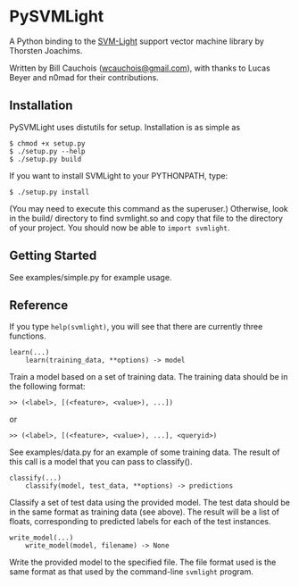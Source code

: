 PySVMLight
==========

A Python binding to the [SVM-Light](http://svmlight.joachims.org/) support vector machine library by Thorsten Joachims.

Written by Bill Cauchois (<wcauchois@gmail.com>), with thanks to Lucas Beyer and n0mad for their contributions.

Installation
------------
PySVMLight uses distutils for setup. Installation is as simple as

    $ chmod +x setup.py
    $ ./setup.py --help
    $ ./setup.py build

If you want to install SVMLight to your PYTHONPATH, type:

    $ ./setup.py install

(You may need to execute this command as the superuser.) Otherwise, look in the build/ directory to find svmlight.so and copy that file to the directory of your project. You should now be able to `import svmlight`.

Getting Started
---------------
See examples/simple.py for example usage.

Reference
---------

If you type `help(svmlight)`, you will see that there are currently three functions.

    learn(...)
        learn(training_data, **options) -> model

Train a model based on a set of training data. The training data should be in the following format:

    >> (<label>, [(<feature>, <value>), ...])

or

    >> (<label>, [(<feature>, <value>), ...], <queryid>)

See examples/data.py for an example of some training data. The result of this call is a model that you can pass to classify().

    classify(...)
        classify(model, test_data, **options) -> predictions

Classify a set of test data using the provided model. The test data should be in the same format as training data (see above). The result will be a list of floats, corresponding to predicted labels for each of the test instances.

    write_model(...)
        write_model(model, filename) -> None

Write the provided model to the specified file. The file format used is the same format as that used by the command-line `svmlight` program.

